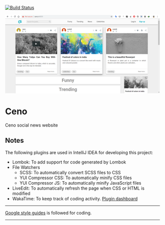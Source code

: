 [![Build Status](https://travis-ci.org/mahozad/ceno.svg?branch=master)](https://travis-ci.org/mahozad/ceno)

![Screenshot](docs/screenshot.png)

# Ceno 
Ceno social news website

## Notes

The following plugins are used in IntelliJ IDEA for developing this project:
- Lombok: To add support for code generated by Lombok
- File Watchers
  - SCSS: To automatically convert SCSS files to CSS
  - YUI Compressor CSS: To automatically minify CSS files
  - YUI Compressor JS: To automatically minify JavaScript files
- LiveEdit: To automatically refresh the page when CSS or HTML is modified
- WakaTime: To keep track of coding activity. [Plugin dashboard](https://wakatime.com/dashboard)

<hr>

[Google style guides](https://google.github.io/styleguide/) is followed for coding.

<hr>
